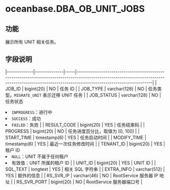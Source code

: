 oceanbase.DBA_OB_UNIT_JOBS 
===============================================


功能 
--------------------

展示所有 UNIT 相关任务。

字段说明 
----------------------



|-------------|--------------|-----|-------------------------------------------------------------------------------------------------------------------------------------------------------------------------------------------------|
| JOB_ID      | bigint(20)   | NO  | 任务 ID                                                                                                                                                                                           |
| JOB_TYPE    | varchar(128) | NO  | 任务类型。`MIGRATE_UNIT` 表示迁移 UNIT 任务                                                                                                                                                                |
| JOB_STATUS  | varchar(128) | NO  | 任务状态 <li> `INPROGRESS`：进行中   <li> `SUCCESS`：成功   <li> `FAILED`：失败    |
| RESULT_CODE | bigint(20)   | YES | 任务结束码                                                                                                                                                                                           |
| PROGRESS    | bigint(20)   | NO  | 任务进度百分比，取值为 \[0, 100\]                                                                                                                                                                          |
| START_TIME  | timestamp(6) | YES | 任务启动时间                                                                                                                                                                                          |
| MODIFY_TIME | timestamp(6) | YES | 最近一次任务修改时间                                                                                                                                                                                      |
| TENANT_ID   | bigint(20)   | YES | 租户 ID <li> `NULL`：UNIT 不属于任何租户   <li> 有效值：UNIT 所属的租户 ID                                            |
| UNIT_ID     | bigint(20)   | YES | UNIT ID                                                                                                                                                                                         |
| SQL_TEXT    | longtext     | YES | 相关 SQL 字符串                                                                                                                                                                                      |
| EXTRA_INFO  | varchar(512) | YES | 额外的信息                                                                                                                                                                                           |
| RS_SVR_IP   | varchar(46)  | NO  | RootService 服务器 IP 地址                                                                                                                                                                           |
| RS_SVR_PORT | bigint(20)   | NO  | RootService 服务器端口号                                                                                                                                                                              |


